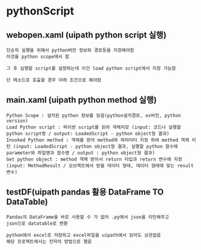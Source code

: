# pythonScript



## webopen.xaml (uipath python script 실행)

```
단순히 실행을 위해서 python버전 정보와 경로등을 지정해야함 
이것을 python scope에서 함

그 후 실행할 script를 설정하는데 이건 load python script에서 지정 가능함

단 메소드로 호출할 경우 아래 조건으로 해야함
```


## main.xaml (uipath python method 실행)

```
Python Scope : 설치된 python 정보를 읽음(python설치경로, os버전, python version)
Load Python script : 파이썬 script를 읽어 객체저장 (input: 코드나 실행할 python script명 / output: LoadedScript - python object형 결과)
Invoked Python method : 객체를 받아 method와 파라미터 지정 하여 method 객체 리턴 (input: LoadedScript - python object형 결과, 실행할 python 함수에 parameter와 파일명과 함수명 / output : python object형 결과)
Get python object : method 객체 받아서 return 타입과 return 변수에 지정 (input: MethodResult / 오브젝트에서 받을 데이터 형태, 데이터 형태에 맞는 result변수)
```

## testDF(uipath pandas 활용 DataFrame TO DataTable)

```
Pandas의 DataFrame을 바로 사용할 수 가 없어 .py에서 json을 리턴해주고
json으로 datatable로 변환

python에서 excel로 저장하고 excel파일을 uipath에서 읽어도 상관없음
해당 프로젝트에서는 전자의 방법으로 했음
```



